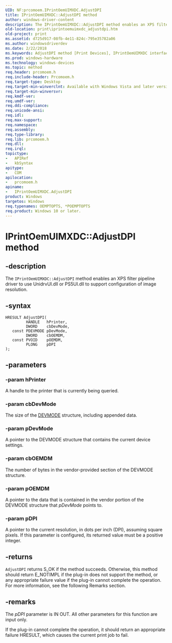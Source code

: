 ```yaml
---
UID: NF:prcomoem.IPrintOemUIMXDC.AdjustDPI
title: IPrintOemUIMXDC::AdjustDPI method
author: windows-driver-content
description: The IPrintOemUIMXDC::AdjustDPI method enables an XPS filter pipeline driver to use UnidrvUI.dll or PS5UI.dll to support configuration of image resolution.
old-location: print\iprintoemuimxdc_adjustdpi.htm
old-project: print
ms.assetid: d725d917-08fb-4e11-824c-795e35782a06
ms.author: windowsdriverdev
ms.date: 2/22/2018
ms.keywords: AdjustDPI method [Print Devices], IPrintOemUIMXDC interface, IPrintOemUIMXDC::AdjustDPI, IPrintOemUIMXDC interface [Print Devices], AdjustDPI method, prcomoem/IPrintOemUIMXDC::AdjustDPI, AdjustDPI method [Print Devices], print_unidrv-pscript_ui_cd41d40c-f5a8-467f-be0d-00453886ebd1.xml, print.iprintoemuimxdc_adjustdpi, IPrintOemUIMXDC, AdjustDPI
ms.prod: windows-hardware
ms.technology: windows-devices
ms.topic: method
req.header: prcomoem.h
req.include-header: Prcomoem.h
req.target-type: Desktop
req.target-min-winverclnt: Available with Windows Vista and later versions of Unidrvui.dll and Ps5ui.dll, which are redistributable. This method is also available for XPSDrv drivers in Microsoft Windows XP if you have installed the XPS Essentials Pack.
req.target-min-winversvr: 
req.kmdf-ver: 
req.umdf-ver: 
req.ddi-compliance: 
req.unicode-ansi: 
req.idl: 
req.max-support: 
req.namespace: 
req.assembly: 
req.type-library: 
req.lib: prcomoem.h
req.dll: 
req.irql: 
topictype:
-	APIRef
-	kbSyntax
apitype:
-	COM
apilocation:
-	prcomoem.h
apiname:
-	IPrintOemUIMXDC.AdjustDPI
product: Windows
targetos: Windows
req.typenames: OEMPTOPTS, *POEMPTOPTS
req.product: Windows 10 or later.
---
```


# IPrintOemUIMXDC::AdjustDPI method


## -description


The <code>IPrintOemUIMXDC::AdjustDPI</code> method enables an XPS filter pipeline driver to use UnidrvUI.dll or PS5UI.dll to support configuration of image resolution.


## -syntax


````
HRESULT AdjustDPI(
         HANDLE   hPrinter,
         DWORD    cbDevMode,
   const PDEVMODE pDevMode,
         DWORD    cbOEMDM,
   const PVOID    pOEMDM,
         PLONG    pDPI
);
````


## -parameters




### -param hPrinter

A handle to the printer that is currently being queried.


### -param cbDevMode

The size of the <a href="https://msdn.microsoft.com/b2369876-9a79-40c8-8d27-c8b9d8e68e6b">DEVMODE</a> structure, including appended data.


### -param pDevMode

A pointer to the DEVMODE structure that contains the current device settings.


### -param cbOEMDM

The number of bytes in the vendor-provided section of the DEVMODE structure.


### -param pOEMDM

A pointer to the data that is contained in the vendor portion of the DEVMODE structure that <i>pDevMode</i> points to.


### -param pDPI

A pointer to the current resolution, in dots per inch (DPI), assuming square pixels. If this parameter is configured, its returned value must be a positive integer.


## -returns



<code>AdjustDPI</code> returns S_OK if the method succeeds. Otherwise, this method should return E_NOTIMPL if the plug-in does not support the method, or any appropriate failure value if the plug-in cannot complete the operation. For more information, see the following Remarks section.




## -remarks



The <i>pDPI</i> parameter is IN OUT. All other parameters for this function are input only.

If the plug-in cannot complete the operation, it should return an appropriate failure HRESULT, which causes the current print job to fail.



